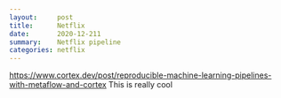 ```yaml
---
layout:     post
title:      Netflix
date:       2020-12-211
summary:    Netflix pipeline
categories: netflix
---
```

https://www.cortex.dev/post/reproducible-machine-learning-pipelines-with-metaflow-and-cortex
This is really cool
